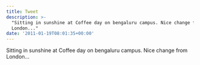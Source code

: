```yaml
---
title: Tweet
description: >-
  "Sitting in sunshine at Coffee day on bengaluru campus. Nice change from
  London..."
date: '2011-01-19T08:01:35+00:00'
---
```

Sitting in sunshine at Coffee day on bengaluru campus. Nice change from London...
